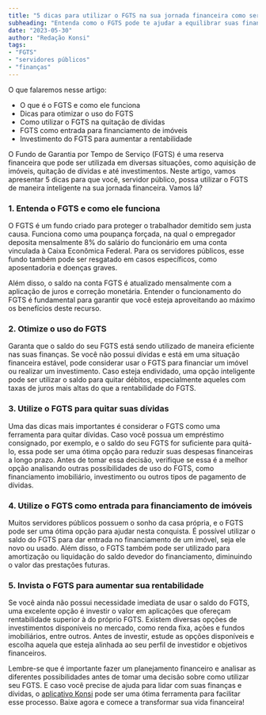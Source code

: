 ```yaml
---
title: "5 dicas para utilizar o FGTS na sua jornada financeira como servidor público"
subheading: "Entenda como o FGTS pode te ajudar a equilibrar suas finanças e alcançar seus objetivos financeiros."
date: "2023-05-30"
author: "Redação Konsi"
tags:
- "FGTS"
- "servidores públicos"
- "finanças"
---
```


O que falaremos nesse artigo:

- O que é o FGTS e como ele funciona
- Dicas para otimizar o uso do FGTS
- Como utilizar o FGTS na quitação de dívidas
- FGTS como entrada para financiamento de imóveis
- Investimento do FGTS para aumentar a rentabilidade

O Fundo de Garantia por Tempo de Serviço (FGTS) é uma reserva financeira que pode ser utilizada em diversas situações, como aquisição de imóveis, quitação de dívidas e até investimentos. Neste artigo, vamos apresentar 5 dicas para que você, servidor público, possa utilizar o FGTS de maneira inteligente na sua jornada financeira. Vamos lá?

### 1. Entenda o FGTS e como ele funciona

O FGTS é um fundo criado para proteger o trabalhador demitido sem justa causa. Funciona como uma poupança forçada, na qual o empregador deposita mensalmente 8% do salário do funcionário em uma conta vinculada à Caixa Econômica Federal. Para os servidores públicos, esse fundo também pode ser resgatado em casos específicos, como aposentadoria e doenças graves.

Além disso, o saldo na conta FGTS é atualizado mensalmente com a aplicação de juros e correção monetária. Entender o funcionamento do FGTS é fundamental para garantir que você esteja aproveitando ao máximo os benefícios deste recurso.

### 2. Otimize o uso do FGTS

Garanta que o saldo do seu FGTS está sendo utilizado de maneira eficiente nas suas finanças. Se você não possui dívidas e está em uma situação financeira estável, pode considerar usar o FGTS para financiar um imóvel ou realizar um investimento. Caso esteja endividado, uma opção inteligente pode ser utilizar o saldo para quitar débitos, especialmente aqueles com taxas de juros mais altas do que a rentabilidade do FGTS.

### 3. Utilize o FGTS para quitar suas dívidas

Uma das dicas mais importantes é considerar o FGTS como uma ferramenta para quitar dívidas. Caso você possua um empréstimo consignado, por exemplo, e o saldo do seu FGTS for suficiente para quitá-lo, essa pode ser uma ótima opção para reduzir suas despesas financeiras a longo prazo. Antes de tomar essa decisão, verifique se essa é a melhor opção analisando outras possibilidades de uso do FGTS, como financiamento imobiliário, investimento ou outros tipos de pagamento de dívidas.

### 4. Utilize o FGTS como entrada para financiamento de imóveis

Muitos servidores públicos possuem o sonho da casa própria, e o FGTS pode ser uma ótima opção para ajudar nesta conquista. É possível utilizar o saldo do FGTS para dar entrada no financiamento de um imóvel, seja ele novo ou usado. Além disso, o FGTS também pode ser utilizado para amortização ou liquidação do saldo devedor do financiamento, diminuindo o valor das prestações futuras.

### 5. Invista o FGTS para aumentar sua rentabilidade

Se você ainda não possui necessidade imediata de usar o saldo do FGTS, uma excelente opção é investir o valor em aplicações que ofereçam rentabilidade superior à do próprio FGTS. Existem diversas opções de investimentos disponíveis no mercado, como renda fixa, ações e fundos imobiliários, entre outros. Antes de investir, estude as opções disponíveis e escolha aquela que esteja alinhada ao seu perfil de investidor e objetivos financeiros.

Lembre-se que é importante fazer um planejamento financeiro e analisar as diferentes possibilidades antes de tomar uma decisão sobre como utilizar seu FGTS. E caso você precise de ajuda para lidar com suas finanças e dívidas, o [aplicativo Konsi](https://konsi.com.br/download) pode ser uma ótima ferramenta para facilitar esse processo. Baixe agora e comece a transformar sua vida financeira!